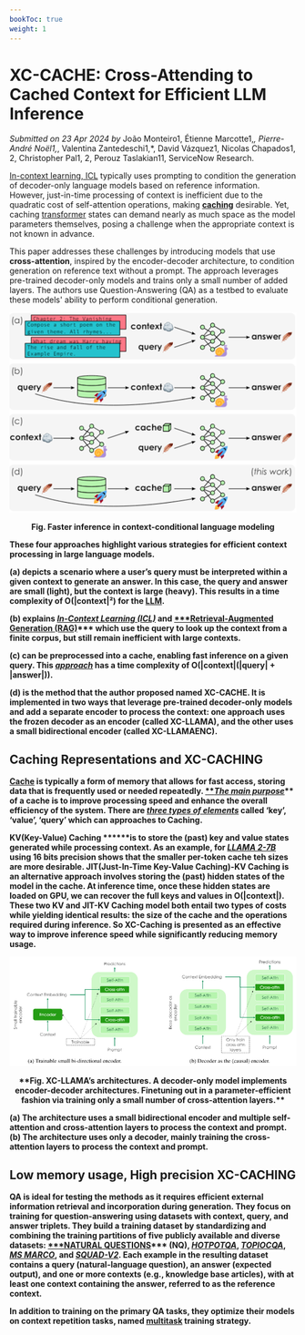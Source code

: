 ```yaml
---
bookToc: true
weight: 1
---
```


# XC-CACHE: Cross-Attending to Cached Context for Efficient LLM Inference

*Submitted on 23 Apr 2024 by* João Monteiro1, Étienne Marcotte1,*, Pierre-André Noël1,*, Valentina Zantedeschi1,*, David Vázquez1, Nicolas Chapados1, 2, Christopher Pal1, 2, Perouz Taslakian11, ServiceNow Research.

 [In-context learning, ICL](https://www.notion.so/In-context-learning-ICL-817a5a05df7945149e6efbf8972f645c?pvs=21)  typically uses prompting to condition the generation of decoder-only language models based on reference information. However, just-in-time processing of context is inefficient due to the quadratic cost of self-attention operations, making **[caching](https://www.notion.so/7708a6d8eeaf4a7082e9da6b4b90950d?pvs=21)** desirable. Yet, caching [transformer](https://www.notion.so/e10d87b5902d4dfb94edbbecc2582efe?pvs=21) states can demand nearly as much space as the model parameters themselves, posing a challenge when the appropriate context is not known in advance.

 This paper addresses these challenges by introducing models that use **cross-attention**, inspired by the encoder-decoder architecture, to condition generation on reference text without a prompt. The approach leverages pre-trained decoder-only models and trains only a small number of added layers. The authors use Question-Answering (QA) as a testbed to evaluate these models' ability to perform conditional generation. 

<p align="center">
    <img src='./approach.png' width="650">
</p>
<p align="center">
    <b>Fig. Faster inference in context-conditional language modeling
</p>

 These four approaches highlight various strategies for efficient context processing in large language models. 

(a) depicts a scenario where a user’s query must be interpreted within a given context to generate an answer. In this case, the query and answer are small (light), but the context is large (heavy). This results in a time complexity of O(|context|²) for the [LLM](https://www.notion.so/LLM-e5c86372d9404c97ba24cb1491243a84?pvs=21).

(b) explains [***In-Context Learning (ICL)***](https://arxiv.org/abs/2005.14165) and [***Retrieval-Augmented Generation (RAG)](https://arxiv.org/abs/2005.11401)***  which use the query to look up the context from a finite corpus, but still remain inefficient with large contexts.

(c) can be preprocessed into a cache, enabling fast inference on a given query. This [***approach***](https://arxiv.org/abs/1706.03762) has a time complexity of O(|context|(|query| + |answer|)).

(d) is the method that the author proposed named **XC-CACHE**. It is implemented in two ways that leverage pre-trained decoder-only models and add a separate encoder to process the context: one approach uses the frozen decoder as an encoder (called XC-LLAMA), and the other uses a small bidirectional encoder (called XC-LLAMAENC).

## **Caching Representations and XC-CACHING**

[**Cache**](https://en.wikipedia.org/wiki/Cache_(computing)) is typically a form of memory that allows for fast access, storing data that is frequently used or needed repeatedly. [***The main purpose*](https://www.notion.so/7708a6d8eeaf4a7082e9da6b4b90950d?pvs=21)** of a cache is to improve processing speed and enhance the overall efficiency of the system. There are [***three types of elements***](https://www.notion.so/e10d87b5902d4dfb94edbbecc2582efe?pvs=21) called ‘key’, ‘value’, ‘query’ which can approaches to Caching. 

 KV(Key-Value) Caching ******is to store the (past) key and value states generated while processing context.  As an example, for [***LLAMA 2-7B***](https://arxiv.org/abs/2307.09288) using 16 bits precision shows that the smaller per-token cache teh sizes are more desirable. JIT(Just-In-Time Key-Value Caching)-KV Caching is an alternative approach involves storing the (past) hidden states of the model in the cache. At inference time, once these hidden states are loaded on GPU, we can recover the full keys and values in O(|context|). These two KV and JIT-KV Caching model both entail two types of costs while yielding identical results: the size of the cache and the operations required during inference. So **XC-Caching** is presented as an effective way to improve inference speed while significantly reducing memory usage.

<p align="center">
    <img src='./architectures.png' width="650">
</p>
<p align="center">
    **Fig. XC-LLAMA’s architectures. A decoder-only model implements encoder-decoder architectures. Finetuning out in a parameter-efficient fashion via training only a small number of cross-attention layers.**
</p>

(a) The architecture uses a small bidirectional encoder and multiple self-attention and cross-attention layers to process the context and prompt.
(b) The architecture uses only a decoder, mainly training the cross-attention layers to process the context and prompt.

## Low memory usage, High precision XC-CACHING

 QA is ideal for testing the methods as it requires efficient external information retrieval and incorporation during generation. They focus on training for question-answering using datasets with context, query, and answer triplets. They build a training dataset by standardizing and combining the training partitions of five publicly available and diverse datasets: [***NATURAL QUESTIONS](https://aclanthology.org/Q19-1026/)*** (NQ), [***HOTPOTQA***](https://arxiv.org/abs/1809.09600), [***TOPIOCQA***](https://aclanthology.org/2022.tacl-1.27/), [***MS MARCO***](https://arxiv.org/abs/1611.09268), and [***SQUAD-V2***](https://aclanthology.org/P18-2124/). Each example in the resulting dataset contains a query (natural-language question), an answer (expected output), and one or more contexts (e.g., knowledge base articles), with at least one context containing the answer, referred to as the reference context. 

 In addition to training on the primary QA tasks, they optimize their models on context repetition tasks, named [multitask](https://www.v7labs.com/blog/multi-task-learning-guide) training strategy.
